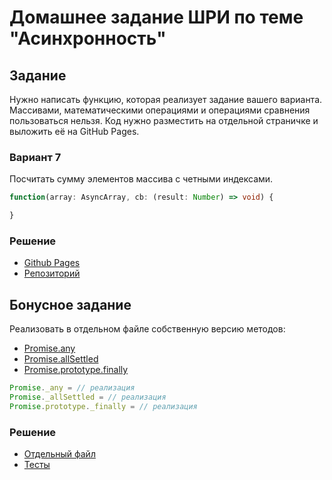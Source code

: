 # Домашнее задание ШРИ по теме "Асинхронность"

## Задание

Нужно написать функцию, которая реализует задание вашего варианта. Массивами, математическими операциями и операциями сравнения пользоваться нельзя. Код нужно разместить на отдельной страничке и выложить её на GitHub Pages.

### Вариант 7

Посчитать сумму элементов массива с четными индексами.

```ts
function(array: AsyncArray, cb: (result: Number) => void) {

}
```
### Решение
- [Github Pages](https://dontliem1.github.io/shri-async-hw/)
- [Репозиторий](https://github.com/dontliem1/shri-async-hw)

## Бонусное задание

Реализовать в отдельном файле собственную версию методов:

- [Promise.any](https://developer.mozilla.org/ru/docs/Web/JavaScript/Reference/Global_Objects/Promise/any)
- [Promise.allSettled](https://developer.mozilla.org/ru/docs/Web/JavaScript/Reference/Global_Objects/Promise/allSettled)
- [Promise.prototype.finally](https://developer.mozilla.org/ru/docs/Web/JavaScript/Reference/Global_Objects/Promise/finally)

```js
Promise._any = // реализация
Promise._allSettled = // реализация
Promise.prototype._finally = // реализация
```

### Решение

- [Отдельный файл](https://github.com/dontliem1/shri-async-hw/blob/master/promises.js)
- [Тесты](https://github.com/dontliem1/shri-async-hw/blob/master/promises.test.js)
